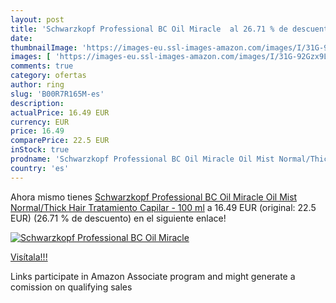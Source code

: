 ```yaml
---
layout: post
title: 'Schwarzkopf Professional BC Oil Miracle  al 26.71 % de descuento'
date: 
thumbnailImage: 'https://images-eu.ssl-images-amazon.com/images/I/31G-92Gzx9L._SL200_.jpg'
images: [ 'https://images-eu.ssl-images-amazon.com/images/I/31G-92Gzx9L._SL200_.jpg' ]
comments: true
category: ofertas
author: ring
slug: 'B00R7R165M-es'
description:
actualPrice: 16.49 EUR
currency: EUR
price: 16.49
comparePrice: 22.5 EUR
inStock: true
prodname: 'Schwarzkopf Professional BC Oil Miracle Oil Mist Normal/Thick Hair Tratamiento Capilar - 100 ml'
country: 'es'
---
```


Ahora mismo tienes [Schwarzkopf Professional BC Oil Miracle Oil Mist Normal/Thick Hair Tratamiento Capilar - 100 ml](https://www.amazon.es/dp/B00R7R165M/?tag=tolees-21) a 16.49 EUR (original: 22.5 EUR) (26.71 %  de descuento) en el siguiente enlace!

[![Schwarzkopf Professional BC Oil Miracle ](https://images-eu.ssl-images-amazon.com/images/I/31G-92Gzx9L._SL200_.jpg)](https://www.amazon.es/dp/B00R7R165M/?tag=tolees-21)

[Visítala!!!](https://www.amazon.es/dp/B00R7R165M/?tag=tolees-21)

Links participate in Amazon Associate program and might generate a comission on qualifying sales
